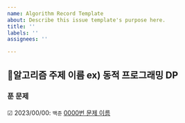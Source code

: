 ```yaml
---
name: Algorithm Record Template
about: Describe this issue template's purpose here.
title: ''
labels: ''
assignees: ''

---
```


## 🚀알고리즘 주제 이름 ex) 동적 프로그래밍 DP

### 푼 문제
☑ 2023/00/00:  `백준` [0000번 문제 이름](https://www.acmicpc.net/problem/0000)

